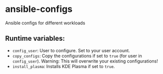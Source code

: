 # ansible-configs
Ansible configs for different workloads

## Runtime variables:

- `config_user`: User to configure. Set to your user account.
- `copy_configs`: Copy the configurations if set to `true` (for user in `config_user`). Warning: This will overwrite your existing configurations!
- `install_plasma`: Installs KDE Plasma if set to `true`.
